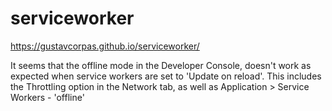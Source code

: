 # serviceworker

https://gustavcorpas.github.io/serviceworker/

It seems that the offline mode in the Developer Console, doesn't work as expected when service workers are set to 'Update on reload'.
This includes the Throttling option in the Network tab, as well as Application > Service Workers - 'offline'
